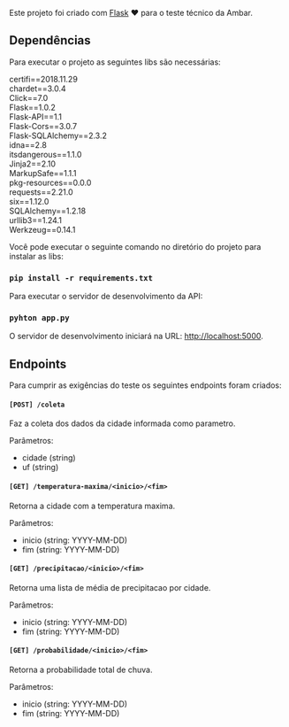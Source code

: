 Este projeto foi criado com [Flask](http://flask.pocoo.org/) :heart: para o teste técnico da Ambar.

## Dependências

Para executar o projeto as seguintes libs são necessárias:

certifi==2018.11.29<br>
chardet==3.0.4<br>
Click==7.0<br>
Flask==1.0.2<br>
Flask-API==1.1<br>
Flask-Cors==3.0.7<br>
Flask-SQLAlchemy==2.3.2<br>
idna==2.8<br>
itsdangerous==1.1.0<br>
Jinja2==2.10<br>
MarkupSafe==1.1.1<br>
pkg-resources==0.0.0<br>
requests==2.21.0<br>
six==1.12.0<br>
SQLAlchemy==1.2.18<br>
urllib3==1.24.1<br>
Werkzeug==0.14.1

Você pode executar o seguinte comando no diretório do projeto para instalar as libs:

### `pip install -r requirements.txt`

Para executar o servidor de desenvolvimento da API:

### `pyhton app.py`

O servidor de desenvolvimento iniciará na URL: [http://localhost:5000](http://localhost:5000).

## Endpoints

Para cumprir as exigências do teste os seguintes endpoints foram criados:

#### `[POST] /coleta`
Faz a coleta dos dados da cidade informada como parametro.

Parâmetros:

- cidade (string)
- uf (string)

#### `[GET] /temperatura-maxima/<inicio>/<fim>`
Retorna a cidade com a temperatura maxima.

Parâmetros:

- inicio (string: YYYY-MM-DD)
- fim (string: YYYY-MM-DD)

#### `[GET] /precipitacao/<inicio>/<fim>`
Retorna uma lista de média de precipitacao por cidade.

Parâmetros:

- inicio (string: YYYY-MM-DD)
- fim (string: YYYY-MM-DD)

#### `[GET] /probabilidade/<inicio>/<fim>`
Retorna a probabilidade total de chuva.

Parâmetros:

- inicio (string: YYYY-MM-DD)
- fim (string: YYYY-MM-DD)

